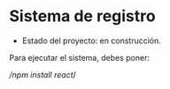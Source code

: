 <h1>Sistema de registro</h1>

- Estado del proyecto: en construcción.

Para ejecutar el sistema, debes poner:

*/npm install  react*/
